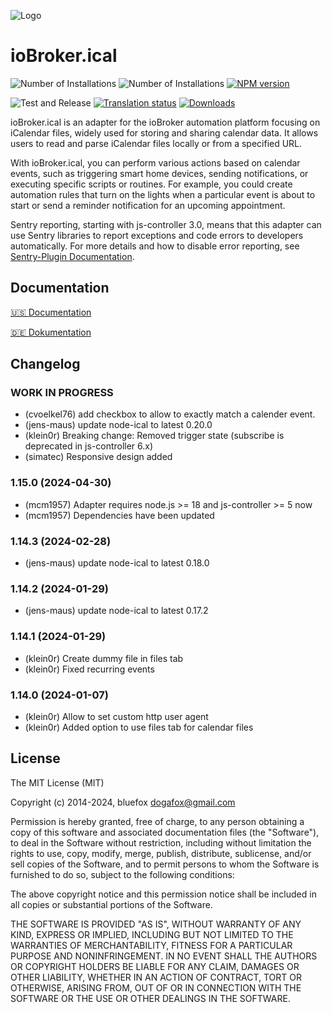 ![Logo](admin/ical.png)
# ioBroker.ical

![Number of Installations](http://iobroker.live/badges/ical-installed.svg)
![Number of Installations](http://iobroker.live/badges/ical-stable.svg)
[![NPM version](http://img.shields.io/npm/v/iobroker.ical.svg)](https://www.npmjs.com/package/iobroker.ical)

![Test and Release](https://github.com/iobroker-community-adapters/ioBroker.ical/workflows/Test%20and%20Release/badge.svg)
[![Translation status](https://weblate.iobroker.net/widgets/adapters/-/ical/svg-badge.svg)](https://weblate.iobroker.net/engage/adapters/?utm_source=widget)
[![Downloads](https://img.shields.io/npm/dm/iobroker.ical.svg)](https://www.npmjs.com/package/iobroker.ical)

ioBroker.ical is an adapter for the ioBroker automation platform focusing on iCalendar files, widely used for storing and sharing calendar data. It allows users to read and parse iCalendar files locally or from a specified URL.  

With ioBroker.ical, you can perform various actions based on calendar events, such as triggering smart home devices, sending notifications, or executing specific scripts or routines. For example, you could create automation rules that turn on the lights when a particular event is about to start or send a reminder notification for an upcoming appointment.  

Sentry reporting, starting with js-controller 3.0, means that this adapter can use Sentry libraries to report exceptions and code errors to developers automatically. For more details and how to disable error reporting, see [Sentry-Plugin Documentation](https://github.com/ioBroker/plugin-sentry#plugin-sentry). 

## Documentation

[🇺🇸 Documentation](./docs/en/README.md)

[🇩🇪 Dokumentation](./docs/de/README.md)

<!-- 
## Todo
* fix timezone stuff in tests
-->

## Changelog
<!--
	Placeholder for the next version (at the beginning of the line):
	### **WORK IN PROGRESS**
-->
### **WORK IN PROGRESS**
* (cvoelkel76) add checkbox to allow to exactly match a calender event.
* (jens-maus) update node-ical to latest 0.20.0
* (klein0r) Breaking change: Removed trigger state (subscribe is deprecated in js-controller 6.x)
* (simatec) Responsive design added

### 1.15.0 (2024-04-30)
* (mcm1957) Adapter requires node.js >= 18 and js-controller >= 5 now
* (mcm1957) Dependencies have been updated

### 1.14.3 (2024-02-28)
* (jens-maus) update node-ical to latest 0.18.0

### 1.14.2 (2024-01-29)
* (jens-maus) update node-ical to latest 0.17.2

### 1.14.1 (2024-01-29)
* (klein0r) Create dummy file in files tab
* (klein0r) Fixed recurring events

### 1.14.0 (2024-01-07)
* (klein0r) Allow to set custom http user agent
* (klein0r) Added option to use files tab for calendar files

## License

The MIT License (MIT)

Copyright (c) 2014-2024, bluefox <dogafox@gmail.com>

Permission is hereby granted, free of charge, to any person obtaining a copy
of this software and associated documentation files (the "Software"), to deal
in the Software without restriction, including without limitation the rights
to use, copy, modify, merge, publish, distribute, sublicense, and/or sell
copies of the Software, and to permit persons to whom the Software is
furnished to do so, subject to the following conditions:

The above copyright notice and this permission notice shall be included in all
copies or substantial portions of the Software.

THE SOFTWARE IS PROVIDED "AS IS", WITHOUT WARRANTY OF ANY KIND, EXPRESS OR
IMPLIED, INCLUDING BUT NOT LIMITED TO THE WARRANTIES OF MERCHANTABILITY,
FITNESS FOR A PARTICULAR PURPOSE AND NONINFRINGEMENT. IN NO EVENT SHALL THE
AUTHORS OR COPYRIGHT HOLDERS BE LIABLE FOR ANY CLAIM, DAMAGES OR OTHER
LIABILITY, WHETHER IN AN ACTION OF CONTRACT, TORT OR OTHERWISE, ARISING FROM,
OUT OF OR IN CONNECTION WITH THE SOFTWARE OR THE USE OR OTHER DEALINGS IN THE
SOFTWARE.
